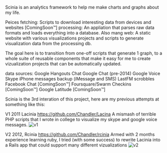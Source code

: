 Scinia is an analytics framework to help me make charts and graphs about my life.

Peices 
  fetching:   Scripts to download interesting data from devices and websites [ComingSoon™]
  processing: An appliation that parses raw data formats and loads everything into a database. Also mang
  web:        A static website with various visualizations projects and scripts to generate visualization data from the processing db.

The goal here is to transition from one-off scripts that generate 1 graph, to a whole suite of reusable components that make it easy for me to create vizualization projects that can be automatically updated.

data sources:
  Google Hangouts Chat
  Google Chat (pre-2014)
  Google Voice
  Skype
  iPhone messages backup (iMessage and SMS)
  LastFM scrobbles
  Facebook Chat [ComingSoon™]
  Foursquare/Swarm Checkins [ComingSoon™]
  Google Latitude [ComingSoon™]


Scinia is the 3rd interation of this project, here are my previous attempts at something like this:

V1 2011 Lacinia https://github.com/Chandler/Lacina
A mismash of terrible PHP scripts that I wrote in college
to visualize my skype and google voice messages. 
![v1](http://i.imgur.com/xDEm1l.png)

V2 2012, Rcinia https://github.com/Chandler/rcinia
Armed with 2 months experience learning ruby, I tried (with some success) to rewrite
Lacinia into a Rails app that could support many different vizualizations
![v2](http://i.imgur.com/d3clgoIl.png)
